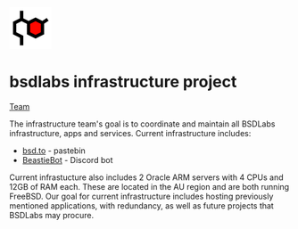 ![bsdlabs logo](https://github.com/bsdlabs/infra/blob/main/bsdlabs%20logo%20sm.png) 
# bsdlabs infrastructure project

[Team](https://github.com/orgs/bsdlabs/teams/infrastructure)

The infrastructure team's goal is to coordinate and maintain all BSDLabs infrastructure, apps and services. Current infrastructure includes:
* [bsd.to](https://bsd.to) - pastebin
* [BeastieBot](https://github.com/bsdlabs/Beastie-Bot) - Discord bot

Current infrastucture also includes 2 Oracle ARM servers with 4 CPUs and 12GB of RAM each. These are located in the AU region and are both running FreeBSD. Our goal for current infrastructure includes hosting previously mentioned applications, with redundancy, as well as future projects that BSDLabs may procure. 
